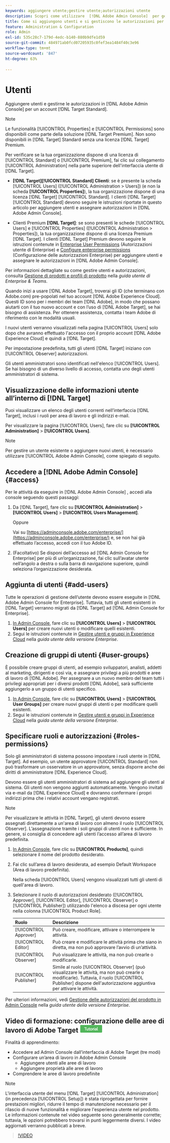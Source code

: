 ```yaml
---
keywords: aggiungere utente;gestire utente;autorizzazioni utente
description: Scopri come utilizzare  [!DNL Adobe Admin Console]  per gestire gli utenti e le autorizzazioni e i diritti di questi in  [!DNL Adobe Target Standard].
title: Come si aggiungono utenti e si gestiscono le autorizzazioni per un account  [!DNL Target Standard] ?
feature: Administration & Configuration
role: Admin
exl-id: 535c28c7-179d-4edc-b140-880b9dfe1d59
source-git-commit: 484971ab0fcd07205935c0fef3ea1484f40c3e96
workflow-type: tm+mt
source-wordcount: '847'
ht-degree: 63%

---
```


# Utenti

Aggiungere utenti e gestirne le autorizzazioni in [!DNL Adobe Admin Console] per un account [!DNL Target Standard].

>[!NOTE]
>
>Le funzionalità [!UICONTROL Properties] e [!UICONTROL Permissions] sono disponibili come parte della soluzione [!DNL Target Premium]. Non sono disponibili in [!DNL Target] Standard senza una licenza [!DNL Target] Premium.
>
>Per verificare se la tua organizzazione dispone di una licenza di [!UICONTROL Standard] o [!UICONTROL Premium], fai clic sul collegamento [!UICONTROL Administration] nella parte superiore dell&#39;interfaccia utente di [!DNL Target].
>
>* **[!DNL Target]&#x200B;[!UICONTROL Standard] Clienti**: se è presente la scheda [!UICONTROL Users] ([!UICONTROL Administration > Users]) (e non la scheda **[!UICONTROL Properties]**), la tua organizzazione dispone di una licenza [!DNL Target] [!UICONTROL Standard]. I clienti [!DNL Target] [!UICONTROL Standard] devono seguire le istruzioni riportate in questo articolo per aggiungere utenti e assegnare autorizzazioni in [!DNL Adobe Admin Console].
>
>* Clienti Premium **[!DNL Target]**: se sono presenti le schede [!UICONTROL Users] e [!UICONTROL Properties] ([!UICONTROL Administration > Properties]), la tua organizzazione dispone di una licenza Premium [!DNL Target]. I clienti [!DNL Target] Premium devono seguire le istruzioni contenute in [Enterprise User Permissions](/help/main/administrating-target/c-user-management/property-channel/property-channel.md) (Autorizzazioni utente di Enterprise) e [Configure enterprise permissions](/help/main/administrating-target/c-user-management/property-channel/properties-overview.md) (Configurazione delle autorizzazioni Enterprise) per aggiungere utenti e assegnare le autorizzazioni in [!DNL Adobe Admin Console].
>
>Per informazioni dettagliate su come gestire utenti e autorizzazioni, consulta [Gestione di prodotti e profili di prodotto](https://helpx.adobe.com/it/enterprise/using/manage-products-and-profiles.html) nella *guida utente di Enterprise &amp; Teams*.

Quando inizi a usare [!DNL Adobe Target], troverai gli ID (che terminano con Adobe.com) pre-popolati nel tuo account [!DNL Adobe Experience Cloud]. Questi ID sono per i membri dei team [!DNL Adobe], in modo che possano aiutarti con il tuo nuovo account e con l’uso di [!DNL Adobe Target], se hai bisogno di assistenza. Per ottenere assistenza, contatta i team Adobe di riferimento con le modalità usuali.

I nuovi utenti verranno visualizzati nella pagina [!UICONTROL Users] solo dopo che avranno effettuato l&#39;accesso con il proprio account [!DNL Adobe Experience Cloud] e quindi a [!DNL Target].

Per impostazione predefinita, tutti gli utenti [!DNL Target] iniziano con [!UICONTROL Observer] autorizzazioni.

Gli utenti amministratori sono identificati nell&#39;elenco [!UICONTROL Users]. Se hai bisogno di un diverso livello di accesso, contatta uno degli utenti amministratori di sistema.

## Visualizzazione delle informazioni utente all’interno di [!DNL Target]

Puoi visualizzare un elenco degli utenti correnti nell’interfaccia [!DNL Target], inclusi i ruoli per area di lavoro e gli indirizzi e-mail.

Per visualizzare la pagina [!UICONTROL Users], fare clic su **[!UICONTROL Administration]** > **[!UICONTROL Users]**.

>[!NOTE]
>
>Per gestire un utente esistente o aggiungere nuovi utenti, è necessario utilizzare [!UICONTROL Adobe Admin Console], come spiegato di seguito.

## Accedere a [!DNL Adobe Admin Console] {#access}

Per le attività da eseguire in [!DNL Adobe Admin Console] , accedi alla console seguendo questi passaggi:

1. Da [!DNL Target], fare clic su **[!UICONTROL Administration]** > **[!UICONTROL Users]** > **[!UICONTROL Users Management]**.

   Oppure

   Vai su [https://adminconsole.adobe.com/enterprise/](https://adminconsole.adobe.com/enterprise/) e, se non hai già effettuato l’accesso, accedi con il tuo Adobe ID.

1. (Facoltativo) Se disponi dell’accesso ad [!DNL Admin Console for Enterprise] per più di un’organizzazione, fai clic sull’avatar utente nell’angolo a destra o sulla barra di navigazione superiore, quindi seleziona l’organizzazione desiderata.

## Aggiunta di utenti {#add-users}

Tutte le operazioni di gestione dell’utente devono essere eseguite in [!DNL Adobe Admin Console for Enterprise]. Tuttavia, tutti gli utenti esistenti in [!DNL Target] verranno migrati da [!DNL Target] ad [!DNL Admin Console for Enterprise].

1. [In Admin Console](/help/main/administrating-target/c-user-management/c-user-management/user-management.md#section_79796E0227D048F59BAE0AB02E544EBE), fare clic su **[!UICONTROL Users]** > **[!UICONTROL Users]** per creare nuovi utenti o modificare quelli esistenti.
1. Segui le istruzioni contenute in [Gestire utenti e gruppi in Experience Cloud](https://helpx.adobe.com/it/enterprise/using/users.html) nella *guida utente della versione Enterprise*.

## Creazione di gruppi di utenti {#user-groups}

È possibile creare gruppi di utenti, ad esempio sviluppatori, analisti, addetti al marketing, dirigenti e così via, e assegnare privilegi a più prodotti e aree di lavoro di [!DNL Adobe]. Per assegnare a un nuovo membro del team tutti i privilegi appropriati per i diversi prodotti [!DNL Adobe], sarà sufficiente aggiungerlo a un gruppo di utenti specifico.

1. [In Admin Console](/help/main/administrating-target/c-user-management/c-user-management/user-management.md#section_79796E0227D048F59BAE0AB02E544EBE), fare clic su **[!UICONTROL Users]** > **[!UICONTROL User Groups]** per creare nuovi gruppi di utenti o per modificare quelli esistenti.
1. Segui le istruzioni contenute in [Gestire utenti e gruppi in Experience Cloud](https://helpx.adobe.com/it/enterprise/using/users.html) nella *guida utente della versione Enterprise*.

## Specificare ruoli e autorizzazioni {#roles-permissions}

Solo gli amministratori di sistema possono impostare i ruoli utente in [!DNL Target]. Ad esempio, un utente approvatore [!UICONTROL Standard] non può trasformare un osservatore in un approvatore, senza disporre anche dei diritti di amministratore [!DNL Experience Cloud].

Devono essere gli utenti amministratori di sistema ad aggiungere gli utenti al sistema. Gli utenti non vengono aggiunti automaticamente. Vengono invitati via e-mail da [!DNL Experience Cloud] e dovranno confermare i propri indirizzi prima che i relativi account vengano registrati.

>[!NOTE]
>
>Per visualizzare le attività in [!DNL Target], gli utenti devono essere assegnati direttamente a un&#39;area di lavoro con almeno il ruolo [!UICONTROL Observer]. L’assegnazione tramite i soli gruppi di utenti non è sufficiente. In genere, si consiglia di concedere agli utenti l’accesso all’area di lavoro predefinita.

1. [In Admin Console](/help/main/administrating-target/c-user-management/c-user-management/user-management.md#section_79796E0227D048F59BAE0AB02E544EBE), fare clic su **[!UICONTROL Products]**, quindi selezionare il nome del prodotto desiderato.

1. Fai clic sull’area di lavoro desiderata, ad esempio Default Workspace (Area di lavoro predefinita).

   Nella scheda [!UICONTROL Users] vengono visualizzati tutti gli utenti di quell&#39;area di lavoro.

1. Selezionare il ruolo di autorizzazioni desiderato ([!UICONTROL Approver], [!UICONTROL Editor], [!UICONTROL Observer] o [!UICONTROL Publisher]) utilizzando l&#39;elenco a discesa per ogni utente nella colonna [!UICONTROL Product Role].

   | Ruolo | Descrizione |
   |--- |--- |
   | [!UICONTROL Approver] | Può creare, modificare, attivare o interrompere le attività. |
   | [!UICONTROL Editor] | Può creare e modificare le attività prima che siano in diretta, ma non può approvare l’avvio di un’attività. |
   | [!UICONTROL Observer] | Può visualizzare le attività, ma non può crearle o modificarle. |
   | [!UICONTROL Publisher] | Simile al ruolo [!UICONTROL Observer] (può visualizzare le attività, ma non può crearle o modificarle). Tuttavia, il ruolo [!UICONTROL Publisher] dispone dell&#39;autorizzazione aggiuntiva per attivare le attività. |

Per ulteriori informazioni, vedi [Gestione delle autorizzazioni del prodotto in Admin Console](https://helpx.adobe.com/it/enterprise/using/manage-permissions-and-roles.html) nella *guida utente della versione Enterprise*.

## Video di formazione: configurazione delle aree di lavoro di Adobe Target ![Icona esercitazione](/help/main/assets/tutorial.png)

Finalità di apprendimento:

* Accedere ad Admin Console dall’interfaccia di Adobe Target (tre modi)
* Configurare un’area di lavoro in Adobe Admin Console
   * Aggiungere utenti alle aree di lavoro
   * Aggiungere proprietà alle aree di lavoro
* Comprendere le aree di lavoro predefinite

>[!NOTE]
>
>L&#39;interfaccia utente del menu [!DNL Target] [!UICONTROL Administration] (in precedenza [!UICONTROL Setup]) è stata riprogettata per fornire prestazioni migliori, ridurre il tempo di manutenzione necessario per il rilascio di nuove funzionalità e migliorare l&#39;esperienza utente nel prodotto. Le informazioni contenute nel video seguente sono generalmente corrette; tuttavia, le opzioni potrebbero trovarsi in punti leggermente diversi. I video aggiornati verranno pubblicati a breve.

>[!VIDEO](https://video.tv.adobe.com/v/3421732?captions=ita)
